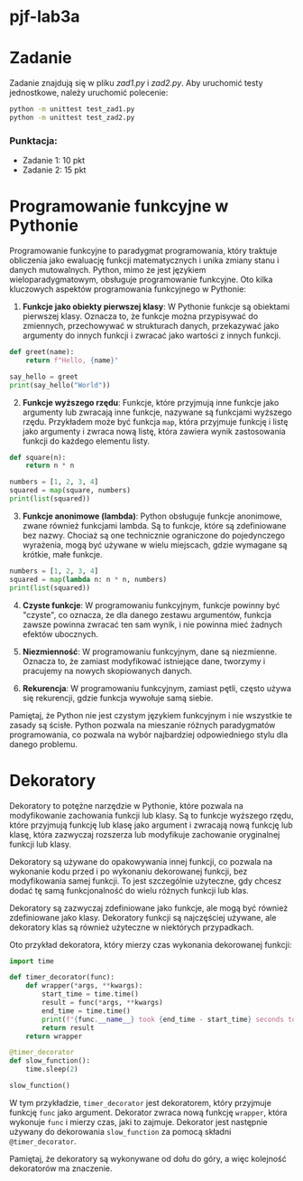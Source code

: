 # pjf-lab3a

# Zadanie
Zadanie znajdują się w pliku _zad1.py_ i _zad2.py_.
Aby uruchomić testy jednostkowe, należy uruchomić polecenie:
```bash
python -m unittest test_zad1.py
python -m unittest test_zad2.py
```
### Punktacja:
- Zadanie 1: 10 pkt
- Zadanie 2: 15 pkt

# Programowanie funkcyjne w Pythonie

Programowanie funkcyjne to paradygmat programowania, który traktuje obliczenia jako ewaluację funkcji matematycznych i unika zmiany stanu i danych mutowalnych. Python, mimo że jest językiem wieloparadygmatowym, obsługuje programowanie funkcyjne. Oto kilka kluczowych aspektów programowania funkcyjnego w Pythonie:

1. **Funkcje jako obiekty pierwszej klasy**: W Pythonie funkcje są obiektami pierwszej klasy. Oznacza to, że funkcje można przypisywać do zmiennych, przechowywać w strukturach danych, przekazywać jako argumenty do innych funkcji i zwracać jako wartości z innych funkcji.

```python
def greet(name):
    return f"Hello, {name}"

say_hello = greet
print(say_hello("World"))
```

2. **Funkcje wyższego rzędu**: Funkcje, które przyjmują inne funkcje jako argumenty lub zwracają inne funkcje, nazywane są funkcjami wyższego rzędu. Przykładem może być funkcja `map`, która przyjmuje funkcję i listę jako argumenty i zwraca nową listę, która zawiera wynik zastosowania funkcji do każdego elementu listy.

```python
def square(n):
    return n * n

numbers = [1, 2, 3, 4]
squared = map(square, numbers)
print(list(squared))
```

3. **Funkcje anonimowe (lambda)**: Python obsługuje funkcje anonimowe, zwane również funkcjami lambda. Są to funkcje, które są zdefiniowane bez nazwy. Chociaż są one technicznie ograniczone do pojedynczego wyrażenia, mogą być używane w wielu miejscach, gdzie wymagane są krótkie, małe funkcje.

```python
numbers = [1, 2, 3, 4]
squared = map(lambda n: n * n, numbers)
print(list(squared))
```

4. **Czyste funkcje**: W programowaniu funkcyjnym, funkcje powinny być "czyste", co oznacza, że dla danego zestawu argumentów, funkcja zawsze powinna zwracać ten sam wynik, i nie powinna mieć żadnych efektów ubocznych.

5. **Niezmienność**: W programowaniu funkcyjnym, dane są niezmienne. Oznacza to, że zamiast modyfikować istniejące dane, tworzymy i pracujemy na nowych skopiowanych danych.

6. **Rekurencja**: W programowaniu funkcyjnym, zamiast pętli, często używa się rekurencji, gdzie funkcja wywołuje samą siebie.

Pamiętaj, że Python nie jest czystym językiem funkcyjnym i nie wszystkie te zasady są ścisłe. Python pozwala na mieszanie różnych paradygmatów programowania, co pozwala na wybór najbardziej odpowiedniego stylu dla danego problemu.

# Dekoratory

Dekoratory to potężne narzędzie w Pythonie, które pozwala na modyfikowanie zachowania funkcji lub klasy. Są to funkcje wyższego rzędu, które przyjmują funkcję lub klasę jako argument i zwracają nową funkcję lub klasę, która zazwyczaj rozszerza lub modyfikuje zachowanie oryginalnej funkcji lub klasy.

Dekoratory są używane do opakowywania innej funkcji, co pozwala na wykonanie kodu przed i po wykonaniu dekorowanej funkcji, bez modyfikowania samej funkcji. To jest szczególnie użyteczne, gdy chcesz dodać tę samą funkcjonalność do wielu różnych funkcji lub klas.

Dekoratory są zazwyczaj zdefiniowane jako funkcje, ale mogą być również zdefiniowane jako klasy. Dekoratory funkcji są najczęściej używane, ale dekoratory klas są również użyteczne w niektórych przypadkach.

Oto przykład dekoratora, który mierzy czas wykonania dekorowanej funkcji:

```python
import time

def timer_decorator(func):
    def wrapper(*args, **kwargs):
        start_time = time.time()
        result = func(*args, **kwargs)
        end_time = time.time()
        print(f"{func.__name__} took {end_time - start_time} seconds to run.")
        return result
    return wrapper

@timer_decorator
def slow_function():
    time.sleep(2)

slow_function()
```

W tym przykładzie, `timer_decorator` jest dekoratorem, który przyjmuje funkcję `func` jako argument. Dekorator zwraca nową funkcję `wrapper`, która wykonuje `func` i mierzy czas, jaki to zajmuje. Dekorator jest następnie używany do dekorowania `slow_function` za pomocą składni `@timer_decorator`.

Pamiętaj, że dekoratory są wykonywane od dołu do góry, a więc kolejność dekoratorów ma znaczenie.